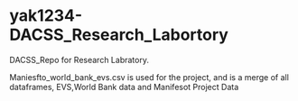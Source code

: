 # yak1234-DACSS_Research_Labortory
DACSS_Repo for Research Labratory.

Maniesfto_world_bank_evs.csv is used for the project, and is a merge of all dataframes,  EVS,World Bank data and Manifesot Project Data
